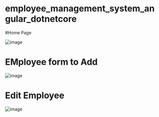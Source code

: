 # employee_management_system_angular_dotnetcore

#Home Page

![image](https://github.com/user-attachments/assets/83bf4cdb-8465-40ab-a4db-919218869f0b)

# EMployee form to Add

![image](https://github.com/user-attachments/assets/8e889ab9-7dd3-4e8f-99a7-ad7ec710af51)

# Edit Employee

![image](https://github.com/user-attachments/assets/8432b7a4-9d25-4c00-87b6-b5c8b245c86b)


